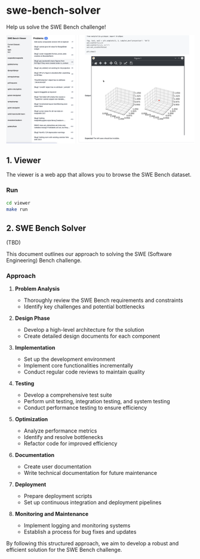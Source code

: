 # swe-bench-solver

Help us solve the SWE Bench challenge!

![SWE Bench Solver](./docs/swe-bench-solver.png)
## 1. Viewer

The viewer is a web app that allows you to browse the SWE Bench dataset.

### Run

```bash
cd viewer
make run
```

## 2. SWE Bench Solver

(TBD)

This document outlines our approach to solving the SWE (Software Engineering) Bench challenge.

### Approach

1. **Problem Analysis**
   - Thoroughly review the SWE Bench requirements and constraints
   - Identify key challenges and potential bottlenecks

2. **Design Phase**
   - Develop a high-level architecture for the solution
   - Create detailed design documents for each component

3. **Implementation**
   - Set up the development environment
   - Implement core functionalities incrementally
   - Conduct regular code reviews to maintain quality

4. **Testing**
   - Develop a comprehensive test suite
   - Perform unit testing, integration testing, and system testing
   - Conduct performance testing to ensure efficiency

5. **Optimization**
   - Analyze performance metrics
   - Identify and resolve bottlenecks
   - Refactor code for improved efficiency

6. **Documentation**
   - Create user documentation
   - Write technical documentation for future maintenance

7. **Deployment**
   - Prepare deployment scripts
   - Set up continuous integration and deployment pipelines

8. **Monitoring and Maintenance**
   - Implement logging and monitoring systems
   - Establish a process for bug fixes and updates

By following this structured approach, we aim to develop a robust and efficient solution for the SWE Bench challenge.

